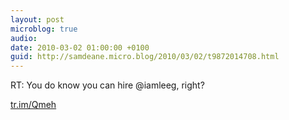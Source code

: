 ```yaml
---
layout: post
microblog: true
audio: 
date: 2010-03-02 01:00:00 +0100
guid: http://samdeane.micro.blog/2010/03/02/t9872014708.html
---
```

RT: You do know you can hire @iamleeg, right?

 [tr.im/Qmeh](http://tr.im/Qmeh)
